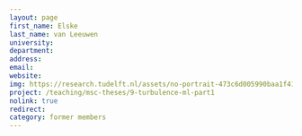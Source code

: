 ```yaml
---
layout: page
first_name: Elske
last_name: van Leeuwen
university:
department:
address:
email:
website:
img: https://research.tudelft.nl/assets/no-portrait-473c6d005990baa1f418d9c668dcd4ec.png
project: /teaching/msc-theses/9-turbulence-ml-part1
nolink: true
redirect:
category: former members
---
```

